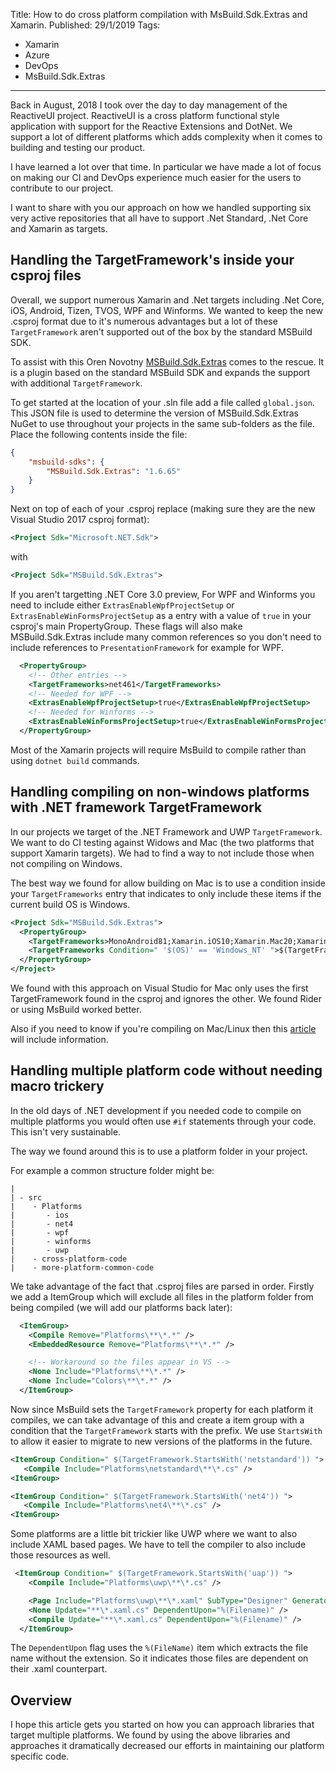 Title: How to do cross platform compilation with MsBuild.Sdk.Extras and Xamarin.
Published: 29/1/2019
Tags:
- Xamarin
- Azure
- DevOps
- MsBuild.Sdk.Extras
---

Back in August, 2018 I took over the day to day management of the ReactiveUI project. ReactiveUI is a cross platform functional style application with support for the Reactive Extensions and DotNet. We support a lot of different platforms which adds complexity when it comes to building and testing our product.

I have learned a lot over that time. In particular we have made a lot of focus on making our CI and DevOps experience much easier for the users to contribute to our project.

I want to share with you our approach on how we handled supporting six very active repositories that all have to support .Net Standard, .Net Core and Xamarin as targets.

## Handling the TargetFramework's inside your csproj files

Overall, we support numerous Xamarin and .Net targets including .Net Core, iOS, Android, Tizen, TVOS, WPF and Winforms. We wanted to keep the new .csproj format due to it's numerous advantages but a lot of these `TargetFramework` aren't supported out of the box by the standard MSBuild SDK.

To assist with this Oren Novotny [MSBuild.Sdk.Extras](https://github.com/onovotny/MSBuildSdkExtras) comes to the rescue. It is a plugin based on the standard MSBuild SDK and expands the support with additional `TargetFramework`.

To get started at the location of your .sln file add a file called `global.json`. This JSON file is used to determine the version of MSBuild.Sdk.Extras NuGet to use throughout your projects in the same sub-folders as the file. Place the following contents inside the file:

```json
{
    "msbuild-sdks": {
        "MSBuild.Sdk.Extras": "1.6.65"
    }
}
```

Next on top of each of your .csproj replace (making sure they are the new Visual Studio 2017 csproj format):

```xml
<Project Sdk="Microsoft.NET.Sdk">
```

with

```xml
<Project Sdk="MSBuild.Sdk.Extras">
```

If you aren't targetting .NET Core 3.0 preview, For WPF and Winforms you need to include either `ExtrasEnableWpfProjectSetup` or `ExtrasEnableWinFormsProjectSetup` as a entry with a value of `true` in your csproj's main PropertyGroup. These flags will also make MSBuild.Sdk.Extras include many common references so you don't need to include references to `PresentationFramework` for example for WPF.

```xml
  <PropertyGroup>  
    <!-- Other entries -->
    <TargetFrameworks>net461</TargetFrameworks>
    <!-- Needed for WPF -->
    <ExtrasEnableWpfProjectSetup>true</ExtrasEnableWpfProjectSetup>
    <!-- Needed for Winforms -->
    <ExtrasEnableWinFormsProjectSetup>true</ExtrasEnableWinFormsProjectSetup>
  </PropertyGroup>  
```

Most of the Xamarin projects will require MsBuild to compile rather than using `dotnet build` commands.

## Handling compiling on non-windows platforms with .NET framework TargetFramework

In our projects we target of the .NET Framework and UWP `TargetFramework`. We want to do CI testing against Widows and Mac (the two platforms that support Xamarin targets). We had to find a way to not include those when not compiling on Windows.

The best way we found for allow building on Mac is to use a condition inside your `TargetFrameworks` entry that indicates to only include these items if the current build OS is Windows.

```xml
<Project Sdk="MSBuild.Sdk.Extras">
  <PropertyGroup>
    <TargetFrameworks>MonoAndroid81;Xamarin.iOS10;Xamarin.Mac20;Xamarin.TVOS10;Xamarin.WatchOS10;tizen40;netstandard2.0</TargetFrameworks>
    <TargetFrameworks Condition=" '$(OS)' == 'Windows_NT' ">$(TargetFrameworks);net461;uap10.0.16299</TargetFrameworks>
  </PropertyGroup>
</Project>
```

We found with this approach on Visual Studio for Mac only uses the first TargetFramework found in the csproj and ignores the other. We found Rider or using MsBuild worked better.

Also if you need to know if you're compiling on Mac/Linux then this [article](https://github.com/Microsoft/msbuild/issues/539) will include information.

## Handling multiple platform code without needing macro trickery

In the old days of .NET development if you needed code to compile on multiple platforms you would often use `#if` statements through your code. This isn't very sustainable.

The way we found around this is to use a platform folder in your project.

For example a common structure folder might be:

```
|
| - src
|    - Platforms
|       - ios
|       - net4
|       - wpf
|       - winforms
|       - uwp
|    - cross-platform-code
|    - more-platform-common-code
```

We take advantage of the fact that .csproj files are parsed in order. Firstly we add a ItemGroup which will exclude all files in the platform folder from being compiled (we will add our platforms back later):

```xml
  <ItemGroup>
    <Compile Remove="Platforms\**\*.*" />
    <EmbeddedResource Remove="Platforms\**\*.*" />

    <!-- Workaround so the files appear in VS -->
    <None Include="Platforms\**\*.*" />
    <None Include="Colors\**\*.*" />
  </ItemGroup>
```

Now since MsBuild sets the `TargetFramework` property for each platform it compiles, we can take advantage of this and create a item group with a condition that the `TargetFramework` starts with the prefix. We use `StartsWith` to allow it easier to migrate to new versions of the platforms in the future.

```xml
<ItemGroup Condition=" $(TargetFramework.StartsWith('netstandard')) ">
   <Compile Include="Platforms\netstandard\**\*.cs" />
<ItemGroup>

<ItemGroup Condition=" $(TargetFramework.StartsWith('net4')) ">
   <Compile Include="Platforms\net4\**\*.cs" />
<ItemGroup>
```

Some platforms are a little bit trickier like UWP where we want to also include XAML based pages. We have to tell the compiler to also include those resources as well.

```xml
 <ItemGroup Condition=" $(TargetFramework.StartsWith('uap')) ">
    <Compile Include="Platforms\uwp\**\*.cs" />

    <Page Include="Platforms\uwp\**\*.xaml" SubType="Designer" Generator="MSBuild:Compile" />
    <None Update="**\*.xaml.cs" DependentUpon="%(Filename)" />
    <Compile Update="**\*.xaml.cs" DependentUpon="%(Filename)" />
  </ItemGroup>
```

The `DependentUpon` flag uses the `%(FileName)` item which extracts the file name without the extension. So it indicates those files are dependent on their .xaml counterpart.

## Overview

I hope this article gets you started on how you can approach libraries that target multiple platforms. We found by using the above libraries and approaches it dramatically decreased our efforts in maintaining our platform specific code.